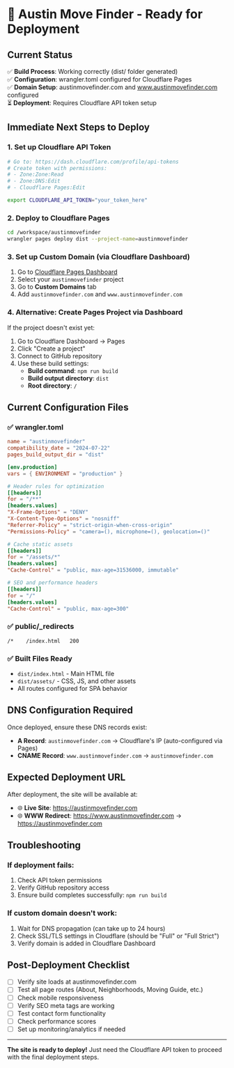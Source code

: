 # 🚀 Austin Move Finder - Ready for Deployment

## Current Status
✅ **Build Process**: Working correctly (dist/ folder generated)  
✅ **Configuration**: wrangler.toml configured for Cloudflare Pages  
✅ **Domain Setup**: austinmovefinder.com and www.austinmovefinder.com configured  
⏳ **Deployment**: Requires Cloudflare API token setup  

## Immediate Next Steps to Deploy

### 1. Set up Cloudflare API Token
```bash
# Go to: https://dash.cloudflare.com/profile/api-tokens
# Create token with permissions:
# - Zone:Zone:Read
# - Zone:DNS:Edit  
# - Cloudflare Pages:Edit

export CLOUDFLARE_API_TOKEN="your_token_here"
```

### 2. Deploy to Cloudflare Pages
```bash
cd /workspace/austinmovefinder
wrangler pages deploy dist --project-name=austinmovefinder
```

### 3. Set up Custom Domain (via Cloudflare Dashboard)
1. Go to [Cloudflare Pages Dashboard](https://dash.cloudflare.com/pages)
2. Select your `austinmovefinder` project
3. Go to **Custom Domains** tab
4. Add `austinmovefinder.com` and `www.austinmovefinder.com`

### 4. Alternative: Create Pages Project via Dashboard
If the project doesn't exist yet:
1. Go to Cloudflare Dashboard → Pages
2. Click "Create a project"
3. Connect to GitHub repository
4. Use these build settings:
   - **Build command**: `npm run build`
   - **Build output directory**: `dist`
   - **Root directory**: `/`

## Current Configuration Files

### ✅ wrangler.toml
```toml
name = "austinmovefinder"
compatibility_date = "2024-07-22"
pages_build_output_dir = "dist"

[env.production]
vars = { ENVIRONMENT = "production" }

# Header rules for optimization
[[headers]]
for = "/**"
[headers.values]
"X-Frame-Options" = "DENY"
"X-Content-Type-Options" = "nosniff"
"Referrer-Policy" = "strict-origin-when-cross-origin"
"Permissions-Policy" = "camera=(), microphone=(), geolocation=()"

# Cache static assets
[[headers]]
for = "/assets/*"
[headers.values]
"Cache-Control" = "public, max-age=31536000, immutable"

# SEO and performance headers
[[headers]]
for = "/"
[headers.values]
"Cache-Control" = "public, max-age=300"
```

### ✅ public/_redirects
```
/*    /index.html   200
```

### ✅ Built Files Ready
- `dist/index.html` - Main HTML file
- `dist/assets/` - CSS, JS, and other assets
- All routes configured for SPA behavior

## DNS Configuration Required

Once deployed, ensure these DNS records exist:
- **A Record**: `austinmovefinder.com` → Cloudflare's IP (auto-configured via Pages)
- **CNAME Record**: `www.austinmovefinder.com` → `austinmovefinder.com`

## Expected Deployment URL

After deployment, the site will be available at:
- 🌐 **Live Site**: https://austinmovefinder.com
- 🌐 **WWW Redirect**: https://www.austinmovefinder.com → https://austinmovefinder.com

## Troubleshooting

### If deployment fails:
1. Check API token permissions
2. Verify GitHub repository access
3. Ensure build completes successfully: `npm run build`

### If custom domain doesn't work:
1. Wait for DNS propagation (can take up to 24 hours)
2. Check SSL/TLS settings in Cloudflare (should be "Full" or "Full Strict")
3. Verify domain is added in Cloudflare Dashboard

## Post-Deployment Checklist
- [ ] Verify site loads at austinmovefinder.com
- [ ] Test all page routes (About, Neighborhoods, Moving Guide, etc.)
- [ ] Check mobile responsiveness
- [ ] Verify SEO meta tags are working
- [ ] Test contact form functionality
- [ ] Check performance scores
- [ ] Set up monitoring/analytics if needed

---

**The site is ready to deploy!** Just need the Cloudflare API token to proceed with the final deployment steps.